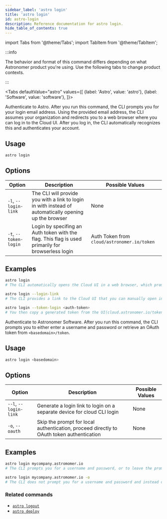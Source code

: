 ```yaml
---
sidebar_label: 'astro login'
title: 'astro login'
id: astro-login
description: Reference documentation for astro login.
hide_table_of_contents: true
---
```


import Tabs from '@theme/Tabs';
import TabItem from '@theme/TabItem';

:::info  

The behavior and format of this command differs depending on what Astronomer product you're using. Use the following tabs to change product contexts. 

:::

<Tabs
    defaultValue="astro"
    values={[
        {label: 'Astro', value: 'astro'},
        {label: 'Software', value: 'software'},
    ]}>
<TabItem value="astro">

Authenticate to Astro. After you run this command, the CLI prompts you for your login email address. Using the provided email address, the CLI assumes your organization and redirects you to a web browser where you can log in to the Cloud UI. After you log in, the CLI automatically recognizes this and authenticates your account.

## Usage


```sh
astro login
```

## Options

| Option                | Description                                                                                                            | Possible Values |
| --------------------- | ---------------------------------------------------------------------------------------------------------------------- | --------------- |
| `-l`, `--login-link`  | The CLI will provide you with a link to login in with instead of automatically opening up the browser | None            |
| `-t`, `--token-login` | Login by specifing an Auth token with the flag. This flag is used primarily for browserless login | Auth Token from `cloud/astronomer.io/token` |

## Examples

```sh
astro login
# The CLI automatically opens the Cloud UI in a web browser, which prompts you to log in.

astro login --login-link
# The CLI provides a link to the Cloud UI that you can manually open in a web browser.

astro login --token-login <auth-token>
# You then copy a generated token from the UI(cloud.astronomer.io/token) and use it with this command. Use this flag for a browserless login.
```

</TabItem>
<TabItem value="software">

Authenticate to Astronomer Software. After you run this command, the CLI prompts you to either enter a username and password or retrieve an OAuth token from `<basedomain>/token`.

## Usage


```sh
astro login <basedomain>
```

## Options

| Option                | Description                                                                              | Possible Values |
| --------------------- | ---------------------------------------------------------------------------------------- | --------------- |
| `--l`, `--login-link` | Generate a login link to login on a separate device for cloud CLI login                  | None            |
| `-o`, `--oauth`       | Skip the prompt for local authentication, proceed directly to OAuth token authentication | None            |


## Examples

```sh
astro login mycompany.astromomer.io
# The CLI prompts you for a username and password, or to leave the prompt empty for OAuth authentication

astro login mycompany.astromomer.io -o
# The CLI does not prompt you for a username and password and instead directly prompts you for an OAuth login token
```


</TabItem>
</Tabs>

### Related commands

- [`astro logout`](cli/astro-logout.md)
- [`astro deploy`](cli/astro-deploy.md)

